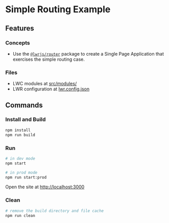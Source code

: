 # Simple Routing Example

## Features

### Concepts

- Use the [`@lwrjs/router`](https://github.com/salesforce/lwr/tree/master/packages/%40lwrjs/router) package to create a Single Page Application that exercises the simple routing case.

### Files

- LWC modules at [src/modules/](./src/modules)
- LWR configuration at [lwr.config.json](./lwr.config.json)

## Commands

### Install and Build

```bash
npm install
npm run build
```

### Run

```bash
# in dev mode
npm start
```
```bash
# in prod mode
npm run start:prod
```
Open the site at [http://localhost:3000](http://localhost:3000)

### Clean

```bash
# remove the build directory and file cache
npm run clean
```
